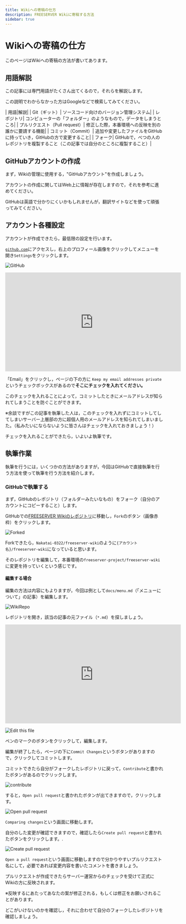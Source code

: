 ```yaml
---
title: Wikiへの寄稿の仕方
description: FREESERVER Wikiに寄稿する方法
sidebar: true
---
```


# Wikiへの寄稿の仕方

このページはWikiへの寄稿の方法が書いてあります。

## 用語解説

この記事には専門用語がたくさん出てくるので，それらを解説します。

この説明でわからなかった方はGoogleなどで検索してみてください。

| 用語|解説|
| Git（ギット）|  ソースコード向けのバージョン管理システム|
| レポジトリ| コンピューターの「フォルダー」のようなもので，データをしまうところ|
| プルリクエスト（Pull request）| 修正した際，本番環境への反映を別の誰かに要請する機能|
| コミット（Commit）| 追加や変更したファイルをGitHubに持っていき，GitHubの方で変更すること|
| フォーク| GitHubで，べつの人のレポジトリを複製すること（この記事では自分のところに複製すること）|


## GitHubアカウントの作成

まず，Wikiの管理に使用する，"GitHubアカウント"を作成しましょう。

アカウントの作成に関してはWeb上に情報が存在しますので，それを参考に進めてください。

GitHubは英語で分かりにくいかもしれませんが，翻訳サイトなどを使って頑張ってみてください。

## アカウント各種設定

アカウントが作成できたら，最低限の設定を行います。

[`github.com`](https://github.com)にアクセスし，右上のプロフィール画像をクリックしてメニューを開き`Settings`をクリックします。

![GitHub](https://i.imgur.com/v8Wwmz3.png)

<iframe width="560" height="315" src="https://www.youtube.com/embed/EyF5tIkKlsY" title="YouTube video player" frameborder="0" allow="accelerometer; autoplay; clipboard-write; encrypted-media; gyroscope; picture-in-picture" allowfullscreen></iframe>

「Email」をクリックし，ページの下の方に
`Keep my email addresses private`
というチェックボックスがあるので**そこにチェックを入れてください。**

このチェックを入れることによって，コミットしたときにメールアドレスが知られてしまうことを防ぐことができます。

※余談ですがこの記事を執筆した人は，このチェックを入れずにコミットしてしてしまいサーバー上層部の方に超個人用のメールアドレスを知られてしまいました。（私みたいにならないように皆さんはチェックを入れておきましょう！）

チェックを入れることができたら，いよいよ執筆です。

## 執筆作業

執筆を行うには，いくつかの方法がありますが，今回はGitHubで直接執筆を行う方法を使って執筆を行う方法を紹介します。

### GitHubで執筆する

まず，GitHubのレポジトリ（フォルダーみたいなもの）をフォーク（自分のアカウントにコピーすること）します。

GitHubでの[FREESERVER Wikiのレポジトリ](https://github.com/freeserverproject/freeserver-wiki)に移動し，`Fork`のボタン（画像赤枠）をクリックします。

![Forked](https://i.imgur.com/BVkxyGM.png)

Forkできたら，`Nakatai-0322/freeserver-wiki`のように`{アカウント名}/freeserver-wiki`になっていると思います。

そのレポジトリを編集して，本番環境の`freeserver-project/freeserver-wiki`に変更を持っていくという感じです。

#### 編集する場合

編集の方法は内容にもよりますが，今回は例として`docs/menu.md`（「メニューについて」の記事）を編集します。

![WikiRepo](https://i.imgur.com/sTuirHh.png)

レポジトリを開き，該当の記事の元ファイル（`*.md`）を探しましょう。

<iframe width="560" height="315" src="https://www.youtube.com/embed/wsWQhDu9P0I" title="YouTube video player" frameborder="0" allow="accelerometer; autoplay; clipboard-write; encrypted-media; gyroscope; picture-in-picture" allowfullscreen></iframe>

![Edit this file](https://i.imgur.com/IJ2lSfJ.png)

ペンのマークのボタンをクリックして，編集します。

編集が終了したら，ページの下に`Commit Changes`というボタンがありますので，クリックしてコミットします。

コミットできたら自分がフォークしたレポジトリに戻って，`Contribute`と書かれたボタンがあるのでクリックします。

![contribute](https://i.imgur.com/KzT9036.png)

すると，`Open pull request`と書かれたボタンが出てきますので，クリックします。

![Open pull request](https://i.imgur.com/OXlQ3Qk.png)

`Comparing changes`という画面に移動します。

自分のした変更が確認できますので，確認したら`Create pull request`と書かれたボタンをクリックします。.

![Create pull request](https://i.imgur.com/wwZYmuE.png)

`Open a pull request`という画面に移動しますので分かりやすいプルリクエスト名にして，必要であれば変更内容を書いたコメントを書きましょう。

プルリクエストが作成できたらサーバー運営からのチェックを受けて正式にWikiの方に反映されます。

※反映するにあたってあなたの案が修正される，もしくは修正をお願いされることがあります。

どこがいけないのかを確認し，それに合わせて自分のフォークしたレポジトリを確認しましょう。
